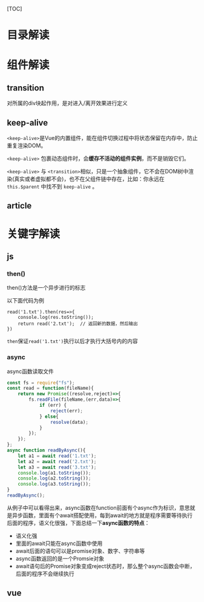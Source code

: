 [TOC]

# 目录解读

# 组件解读

## transition

对所属的div块起作用，是对进入/离开效果进行定义

## keep-alive

`<keep-alive>`是Vue的内置组件，能在组件切换过程中将状态保留在内存中，防止重复渲染DOM。

`<keep-alive>` 包裹动态组件时，会**缓存不活动的组件实例**，而不是销毁它们。

`<keep-alive>` 与 `<transition>`相似，只是一个抽象组件，它不会在DOM树中渲染(真实或者虚拟都不会)，也不在父组件链中存在，比如：你永远在 `this.$parent` 中找不到 `keep-alive` 。

## article



# 关键字解读

## js

### then()

then()方法是一个异步进行的标志

以下面代码为例

```tsx
read('1.txt').then(res=>{
    console.log(res.toString());
    return read('2.txt');  // 返回新的数据，然后输出
})
```

`then`保证`read('1.txt')`执行以后才执行大括号内的内容

### async

async函数读取文件

```jsx
const fs = require("fs");
const read = function(fileName){
    return new Promise((resolve,reject)=>{
        fs.readFile(fileName,(err,data)=>{
            if (err) {
                reject(err);
            } else{
                resolve(data);
            }
        });
    });
};
async function readByAsync(){
    let a1 = await read('1.txt');
    let a2 = await read('2.txt');
    let a3 = await read('3.txt');
    console.log(a1.toString());
    console.log(a2.toString());
    console.log(a3.toString());
}
readByAsync();
```

从例子中可以看得出来，async函数在function前面有个async作为标识，意思就是异步函数，里面有个await搭配使用，每到await的地方就是程序需要等待执行后面的程序，语义化很强，下面总结一下**async函数的特点**：

- 语义化强
- 里面的await只能在async函数中使用
- await后面的语句可以是promise对象、数字、字符串等
- async函数返回的是一个Promsie对象
- await语句后的Promise对象变成reject状态时，那么整个async函数会中断，后面的程序不会继续执行



## vue

